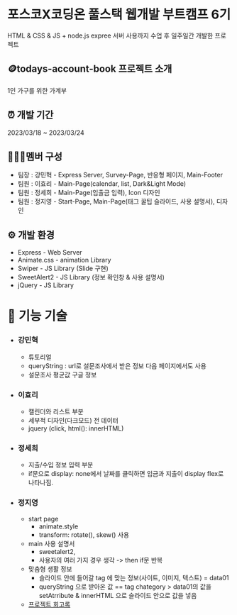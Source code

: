 # 포스코X코딩온 풀스택 웹개발 부트캠프 6기
HTML & CSS & JS + node.js expree 서버 사용까지 수업 후 일주일간 개발한 프로젝트

## 🪙todays-account-book 프로젝트 소개
1인 가구를 위한 가계부  
 
## ⏰ 개발 기간
2023/03/18 ~ 2023/03/24

## 🧑‍🤝‍🧑멤버 구성
+ 팀장 : 강민혁 - Express Server, Survey-Page, 반응형 페이지, Main-Footer
+ 팀원 : 이효리 - Main-Page(calendar, list, Dark&Light Mode)
+ 팀원 : 정세희 - Main-Page(입출금 입력), Icon 디자인
+ 팀원 : 정지영 - Start-Page, Main-Page(태그 꿀팁 슬라이드, 사용 설명서), 디자인


## ⚙️ 개발 환경
+ Express - Web Server
+ Animate.css - animation Library
+ Swiper - JS Library (Slide 구현)
+ SweetAlert2 - JS Library (정보 확인창 & 사용 설명서)
+ jQuery - JS Library

# 📌 기능 기술
 - ### **강민혁**
   - 튜토리얼
   - queryString : url로 설문조사에서 받은 정보 다음 페이지에서도 사용
   -  설문조사 평균값 구글 정보

 - ### **이효리**
   - 캘린더와 리스트 부분
   - 세부적 디자인(다크모드) 전 데이터
   - jquery (click, html(): innerHTML)

 - ### **정세희**
   - 지출/수입 정보 입력 부분
   - if문으로 display: none에서 날짜를 클릭하면 입금과 지출이 display flex로 나타나짐.
  
 - ### **정지영**
   - start page 
      - animate.style 
      - transform: rotate(), skew() 사용
   - main 사용 설명서 
      - sweetalert2, 
      - 사용자의 여러 가지 경우 생각 -> then if문 반복
   - 맞춤형 생활 정보 
      - 슬라이드 안에 들어갈 tag 에 맞는 정보(사이트, 이미지, 텍스트) = data01
      - queryString 으로 받아온 값 == tag chategory > data01의 값을 setAtrribute & innerHTML 으로 슬라이드 안으로 값을 넣음
   - [프로젝트 회고록](https://miunoribird.tistory.com/40)
       
      
   

